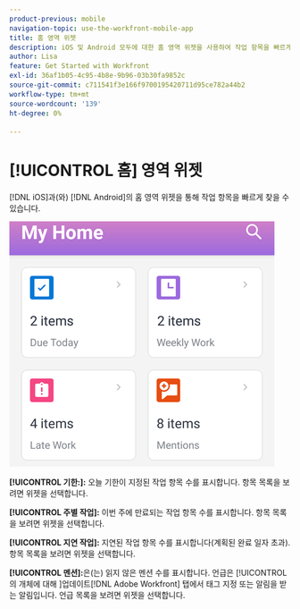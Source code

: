```yaml
---
product-previous: mobile
navigation-topic: use-the-workfront-mobile-app
title: 홈 영역 위젯
description: iOS 및 Android 모두에 대한 홈 영역 위젯을 사용하여 작업 항목을 빠르게 찾을 수 있습니다.
author: Lisa
feature: Get Started with Workfront
exl-id: 36af1b05-4c95-4b8e-9b96-03b30fa9852c
source-git-commit: c711541f3e166f9700195420711d95ce782a44b2
workflow-type: tm+mt
source-wordcount: '139'
ht-degree: 0%

---
```


# [!UICONTROL 홈] 영역 위젯

[!DNL iOS]과(와) [!DNL Android]의 홈 영역 위젯을 통해 작업 항목을 빠르게 찾을 수 있습니다.

![홈 영역 위젯](assets/mobile-home-area-widgets.png)

**[!UICONTROL 기한:]:** 오늘 기한이 지정된 작업 항목 수를 표시합니다. 항목 목록을 보려면 위젯을 선택합니다.

**[!UICONTROL 주별 작업]:** 이번 주에 만료되는 작업 항목 수를 표시합니다. 항목 목록을 보려면 위젯을 선택합니다.

**[!UICONTROL 지연 작업]:** 지연된 작업 항목 수를 표시합니다(계획된 완료 일자 초과). 항목 목록을 보려면 위젯을 선택합니다.

**[!UICONTROL 멘션]:**&#x200B;은(는) 읽지 않은 멘션 수를 표시합니다. 언급은 [!UICONTROL 의 개체에 대해 &#x200B;]업데이트[!DNL Adobe Workfront] 탭에서 태그 지정 또는 알림을 받는 알림입니다. 언급 목록을 보려면 위젯을 선택합니다.
